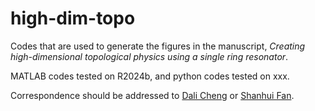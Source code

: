 # high-dim-topo

Codes that are used to generate the figures in the manuscript, *Creating high-dimensional topological physics using a single ring resonator*.

MATLAB codes tested on R2024b, and python codes tested on xxx.

Correspondence should be addressed to [Dali Cheng](mailto:chengdl@stanford.edu) or [Shanhui Fan](mailto:shanhui@stanford.edu).

